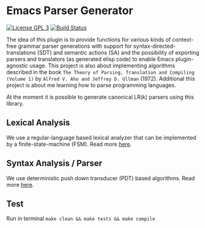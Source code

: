 # Emacs Parser Generator

[![License GPL 3](https://img.shields.io/badge/license-GPL_3-green.svg)](https://www.gnu.org/licenses/gpl-3.0.txt)
[![Build Status](https://travis-ci.org/cjohansson/emacs-parser-generator.svg?branch=master)](https://travis-ci.org/cjohansson/emacs-parser-generator)

The idea of this plugin is to provide functions for various kinds of context-free grammar parser generations with support for syntax-directed-translations (SDT) and semantic actions (SA) and the possibility of exporting parsers and translators (as generated elisp code) to enable Emacs plugin-agnostic usage. This project is also about implementing algorithms described in the book `The Theory of Parsing, Translation and Compiling (Volume 1)` by `Alfred V. Aho and Jeffrey D. Ullman` (1972). Additional this project is about me learning how to parse programming languages.

At the moment it is possible to generate canonical LR(k) parsers using this library.

## Lexical Analysis

We use a regular-language based lexical analyzer that can be implemented by a finite-state-machine (FSM). Read more [here](docs/Lexical-Analysis.md).

## Syntax Analysis / Parser

We use deterministic push down transducer (PDT) based algorithms. Read more [here](docs/Syntax-Analysis.md).

## Test

Run in terminal `make clean && make tests && make compile`
